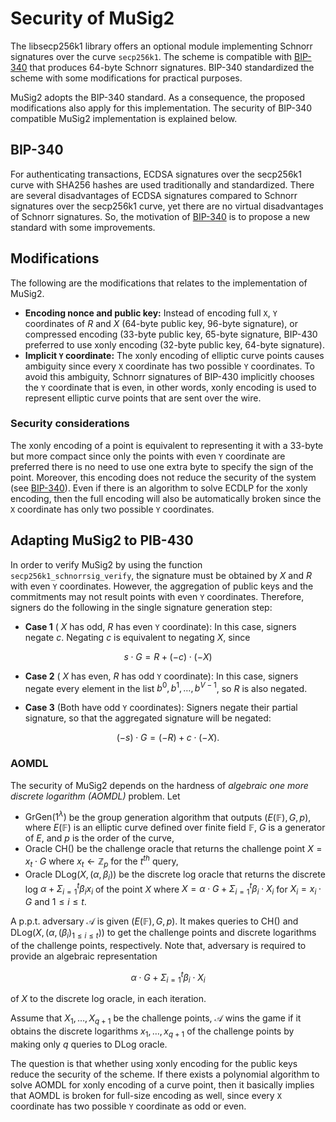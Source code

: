 # Security of MuSig2
The libsecp256k1 library offers an optional module implementing Schnorr signatures over the curve `secp256k1`.
The scheme is compatible with [BIP-340](https://github.com/bitcoin/bips/blob/master/bip-0340.mediawiki) that produces 64-byte Schnorr signatures.
BIP-340 standardized the scheme with some modifications for practical purposes.

MuSig2 adopts the BIP-340 standard. As a consequence, the proposed modifications also apply for this implementation.
The security of BIP-340 compatible MuSig2 implementation is explained below.

## BIP-340
For authenticating transactions, ECDSA signatures over the secp256k1 curve with SHA256 hashes are used traditionally
and standardized.
There are several disadvantages of ECDSA signatures compared to Schnorr signatures over the secp256k1 curve, yet 
there are no virtual disadvantages of Schnorr signatures.
So, the motivation of [BIP-340](https://github.com/bitcoin/bips/blob/master/bip-0340.mediawiki) is to propose a new 
standard with some improvements.

## Modifications
The following are the modifications that relates to the implementation of MuSig2.
- **Encoding nonce and public key:** Instead of encoding full `X`, `Y` coordinates of $R$ and $X$ (64-byte public
  key, 96-byte signature), or compressed
  encoding (33-byte public key, 65-byte signature, BIP-430 preferred to use xonly encoding (32-byte public key,
  64-byte signature).
- **Implicit `Y` coordinate:** The xonly encoding of elliptic curve points causes ambiguity since every `X` coordinate has two possible `Y` coordinates.
  To avoid this ambiguity, Schnorr signatures of BIP-430 implicitly chooses the `Y` coordinate that is even, in
  other words, xonly encoding is used to represent elliptic curve points that are sent over the wire.
### Security considerations
The xonly encoding of a point is equivalent to representing it with a 33-byte but more compact since only the points with even `Y` coordinate are preferred there is no need to use one extra byte to specify the sign of the point.
Moreover, this encoding does not reduce the security of the system (see [BIP-340](https://github.com/bitcoin/bips/blob/master/bip-0340.mediawiki#:~:text=Despite%20halving%20the,8%5D.)).
Even if there is an algorithm to solve ECDLP for the xonly encoding, then the full encoding will also be
automatically broken since the `X` coordinate has only two possible `Y` coordinates.


## Adapting MuSig2 to PIB-430
In order to verify MuSig2 by using the function `secp256k1_schnorrsig_verify`, the signature must be obtained by $X$ and $R$ with even `Y` coordinates.
However, the aggregation of public keys and the commitments may not result points with even `Y` coordinates.
Therefore, signers do the following in the single signature generation step:

- **Case 1** ( $X$ has odd, $R$ has even `Y` coordinate): In this case, signers negate $c$.
  Negating $c$ is equivalent to negating $X$, since

$$ s \cdot G = R + (-c) \cdot (-X) $$

- **Case 2** ( $X$ has even, $R$ has odd `Y` coordinate): In this case,
  signers negate every element in the list $b^0, b^1, \ldots, b^{V-1}$, so $R$ is also negated.

- **Case 3** (Both have odd `Y` coordinates): Signers negate their partial signature, so that the aggregated signature will be negated:

$$ (-s) \cdot G = (-R) + c \cdot (-X). $$

### AOMDL
The security of MuSig2 depends on the hardness of *algebraic one more discrete logarithm (AOMDL)* problem. 
Let
* $\mathsf{GrGen}(1^\lambda)$ be the group generation algorithm that outputs $(E(\mathbb{F}), G, p)$, where $E(\mathbb{F})$ is an elliptic curve defined over finite field $\mathbb{F}$, $G$ is a generator of $E$, and $p$ is the order of the curve,
* Oracle $\mathsf{CH}()$ be the challenge oracle that returns the challenge point $X = x_t \cdot G$ where $x_t 
  \leftarrow \mathbb{Z}_p$ for the $t^{th}$ query,
* Oracle $\mathsf{DLog}(X, (\alpha, \beta_i))$ be the discrete log oracle that returns the 
  discrete log $\alpha + \Sigma_{i=1}^t \beta_i x_i$ of the point $X$ where $X = \alpha \cdot G + \Sigma_{i=1}^t 
  \beta_i \cdot X_i$ for $X_i = x_i \cdot G$ and ${1 \leq i \leq t}$.


A p.p.t. adversary $\mathcal{A}$ is given $(E(\mathbb{F}), G, p)$. It makes queries to $\mathsf{CH}()$ and $\mathsf{DLog}(X, (\alpha, (\beta_i)_{1 \leq i \leq t}))$ to get the challenge points and discrete logarithms of the challenge points, respectively. Note that, adversary is required to provide an algebraic representation

$$\alpha \cdot G+ \Sigma_{i=1}^t \beta_i \cdot X_i$$

of $X$ to the discrete log oracle, in each iteration.

Assume that $X_1, \ldots, X_{q+1}$ be the challenge points, $\mathcal{A}$ wins the game if it obtains the discrete 
logarithms $x_1, \ldots, x_{q+1}$ of the challenge points by making only $q$ queries to $\mathsf{DLog}$ oracle.

The question is that whether using xonly encoding for the public keys reduce the security of the scheme.
If there exists a polynomial algorithm to solve AOMDL for xonly encoding of a curve point, then it basically implies that AOMDL is broken for full-size encoding as well, since every `X` coordinate has two possible `Y` coordinate as odd or even.
